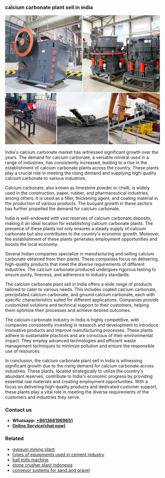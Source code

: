 <h3>calcium carbonate plant sell in india</h3><img src='1708309237.jpg' alt=''><p>India's calcium carbonate market has witnessed significant growth over the years. The demand for calcium carbonate, a versatile mineral used in a range of industries, has consistently increased, leading to a rise in the establishment of calcium carbonate plants across the country. These plants play a crucial role in meeting the rising demand and supplying high-quality calcium carbonate to various industries.</p><p>Calcium carbonate, also known as limestone powder or chalk, is widely used in the construction, paper, rubber, and pharmaceutical industries, among others. It is used as a filler, thickening agent, and coating material in the production of various products. The buoyant growth in these sectors has further propelled the demand for calcium carbonate.</p><p>India is well-endowed with vast reserves of calcium carbonate deposits, making it an ideal location for establishing calcium carbonate plants. The presence of these plants not only ensures a steady supply of calcium carbonate but also contributes to the country's economic growth. Moreover, the establishment of these plants generates employment opportunities and boosts the local economy.</p><p>Several Indian companies specialize in manufacturing and selling calcium carbonate obtained from their plants. These companies focus on delivering high-quality products that meet the diverse requirements of different industries. The calcium carbonate produced undergoes rigorous testing to ensure purity, fineness, and adherence to industry standards.</p><p>The calcium carbonate plant sell in India offers a wide range of products tailored to cater to various needs. This includes coated calcium carbonate, precipitated calcium carbonate, and ground calcium carbonate, each with specific characteristics suited for different applications. Companies provide customized solutions and technical support to their customers, helping them optimize their processes and achieve desired outcomes.</p><p>The calcium carbonate industry in India is highly competitive, with companies consistently investing in research and development to introduce innovative products and improve manufacturing processes. These plants adhere to sustainable practices and are conscious of their environmental impact. They employ advanced technologies and efficient waste management techniques to minimize pollution and ensure the responsible use of resources.</p><p>In conclusion, the calcium carbonate plant sell in India is witnessing significant growth due to the rising demand for calcium carbonate across industries. These plants, located strategically to utilize the country's abundant reserves, contribute to India's economic progress by providing essential raw materials and creating employment opportunities. With a focus on delivering high-quality products and dedicated customer support, these plants play a vital role in meeting the diverse requirements of the customers and industries they serve.</p><h3>Contact us</h3><ul><li><strong>Whatsapp:&nbsp;<a href="https://wa.me/8613661969651">+8613661969651</a></strong></li><li><a href="https://swt.shibang-china.com/?git&amp;zhl&amp;calcium carbonate plant sell in india"><strong>Online Service(chat now)</strong></a></li></ul><h3>Related</h3><ul><li><a href='gypsum mining plant.md'>gypsum mining plant</a></li><li><a href='types of equipments used in cement industry.md'>types of equipments used in cement industry</a></li><li><a href='ball mills machine.md'>ball mills machine</a></li><li><a href='stone crusher plant indonesia.md'>stone crusher plant indonesia</a></li><li><a href='conveyor systems for sand and gravel.md'>conveyor systems for sand and gravel</a></li></ul>